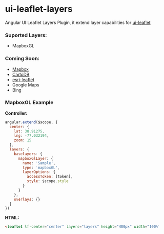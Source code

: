 # ui-leaflet-layers

Angular UI Leaflet Layers Plugin, it extend layer capabilities for [ui-leaflet](http://angular-ui.github.io/ui-leaflet)

### Suported Layers:

* MapboxGL


### Coming Soon:

* [Mapbox](http://mapbox.com/)
* [CartoDB](http://cartodb.com/)
* [esri-leaflet](http://esri.github.io/esri-leaflet/)
* Google Maps
* Bing

### MapboxGL Example

**Controller:**

```js
angular.extend($scope, {
  center: {
    lat: 38.91275,
    lng: -77.032194,
    zoom: 15
  },
  layers: {
    baselayers: {
      mapboxGlLayer: {
        name: 'Sample',
        type: 'mapboxGL',
        layerOptions: {
          accessToken: [token],
          style: $scope.style
        }
      }
    },
    overlays: {}
  }
})
```

**HTML:**

```html
<leaflet lf-center="center" layers="layers" height="480px" width="100%"></leaflet>
```
